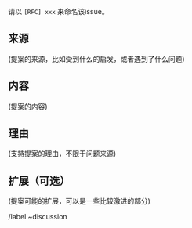 请以 `[RFC] xxx` 来命名该issue。

## 来源

(提案的来源，比如受到什么的启发，或者遇到了什么问题)

## 内容

(提案的内容)

## 理由

(支持提案的理由，不限于问题来源)

## 扩展（可选）

(提案可能的扩展，可以是一些比较激进的部分)

/label ~discussion
